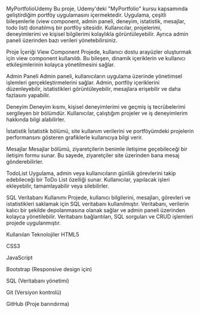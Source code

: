 MyPortfolioUdemy
Bu proje, Udemy'deki "MyPortfolio" kursu kapsamında geliştirdiğim portföy uygulamasını içermektedir. Uygulama, çeşitli bileşenlerle (view component, admin paneli, deneyim, istatistik, mesajlar, todo list) donatılmış bir portföy sitesidir. Kullanıcılar, projelerimi, deneyimlerimi ve kişisel bilgilerimi kolaylıkla görüntüleyebilir. Ayrıca admin paneli üzerinden bazı verileri yönetebilirsiniz.

Proje İçeriği
View Component
Projede, kullanıcı dostu arayüzler oluşturmak için view component kullanıldı. Bu bileşen, dinamik içeriklerin ve kullanıcı etkileşimlerinin kolayca yönetilmesini sağlar.

Admin Paneli
Admin paneli, kullanıcıların uygulama üzerinde yönetimsel işlemleri gerçekleştirmelerini sağlar. Admin, portföy içeriklerini düzenleyebilir, istatistikleri görüntüleyebilir, mesajlara erişebilir ve daha fazlasını yapabilir.

Deneyim
Deneyim kısmı, kişisel deneyimlerimi ve geçmiş iş tecrübelerimi sergileyen bir bölümdür. Kullanıcılar, çalıştığım projeler ve iş deneyimlerim hakkında bilgi alabilirler.

İstatistik
İstatistik bölümü, site kullanım verilerini ve portföyümdeki projelerin performansını gösteren grafiklerle kullanıcıya bilgi verir.

Mesajlar
Mesajlar bölümü, ziyaretçilerin benimle iletişime geçebileceği bir iletişim formu sunar. Bu sayede, ziyaretçiler site üzerinden bana mesaj gönderebilirler.

TodoList
Uygulama, admin veya kullanıcıların günlük görevlerini takip edebileceği bir ToDo List özelliği sunar. Kullanıcılar, yapılacak işleri ekleyebilir, tamamlayabilir veya silebilirler.

SQL Veritabanı Kullanımı
Projede, kullanıcı bilgilerini, mesajları, görevleri ve istatistikleri saklamak için SQL veritabanı kullanılmıştır. Veritabanı, verilerin kalıcı bir şekilde depolanmasına olanak sağlar ve admin paneli üzerinden kolayca yönetilebilir. Veritabanı bağlantıları, SQL sorguları ve CRUD işlemleri projede uygulanmıştır.

Kullanılan Teknolojiler
HTML5

CSS3

JavaScript

Bootstrap (Responsive design için)

SQL (Veritabanı yönetimi)

Git (Versiyon kontrolü)

GitHub (Proje barındırma)
